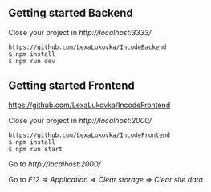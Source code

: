 ## Getting started Backend
Close your project in *http://localhost:3333/*

    https://github.com/LexaLukovka/IncodeBackend
    $ npm install
    $ npm run dev
    
## Getting started Frontend
https://github.com/LexaLukovka/IncodeFrontend

Close your project in *http://localhost:2000/*

    https://github.com/LexaLukovka/IncodeFrontend
    $ npm install
    $ npm run start

Go to *http://localhost:2000/*

Go to *F12 => Application => Clear storage => Clear site data*

